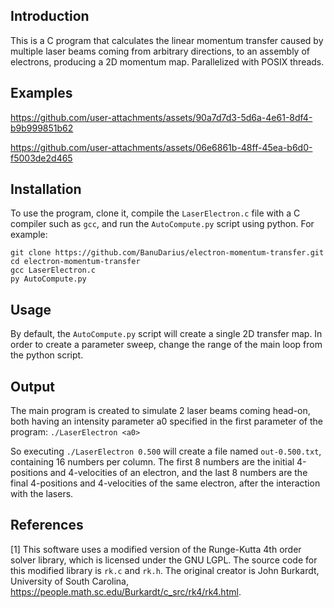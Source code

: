 ## Introduction
This is a C program that calculates the linear momentum transfer caused by multiple laser beams coming from arbitrary directions, to an assembly of electrons, producing a 2D momentum map.
Parallelized with POSIX threads.

## Examples

https://github.com/user-attachments/assets/90a7d7d3-5d6a-4e61-8df4-b9b999851b62

https://github.com/user-attachments/assets/06e6861b-48ff-45ea-b6d0-f5003de2d465

## Installation
To use the program, clone it, compile the `LaserElectron.c` file with a C compiler such as `gcc`, and run the `AutoCompute.py` script using python. For example:
```
git clone https://github.com/BanuDarius/electron-momentum-transfer.git
cd electron-momentum-transfer
gcc LaserElectron.c
py AutoCompute.py
```

## Usage
By default, the `AutoCompute.py` script will create a single 2D transfer map. In order to create a parameter sweep, change the range of the main loop from the python script.

## Output
The main program is created to simulate 2 laser beams coming head-on, both having an intensity parameter a0 specified in the first parameter of the program: `./LaserElectron <a0>`

So executing `./LaserElectron 0.500` will create a file named `out-0.500.txt`, containing 16 numbers per column. The first 8 numbers are the initial 4-positions and 4-velocities of an electron, and the last 8 numbers are the final 4-positions and 4-velocities of the same electron, after the interaction with the lasers.

## References
[1] This software uses a modified version of the Runge-Kutta 4th order solver library, which is licensed under the GNU LGPL. The source code for this modified library is `rk.c` and `rk.h`. The original creator is John Burkardt, University of South Carolina, https://people.math.sc.edu/Burkardt/c_src/rk4/rk4.html.
